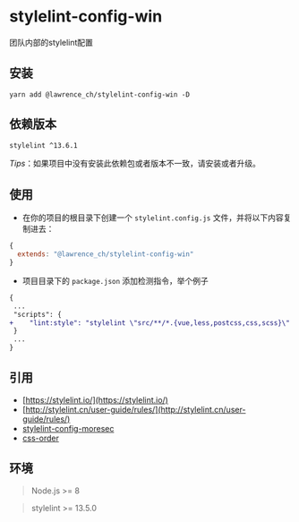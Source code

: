 # stylelint-config-win

团队内部的stylelint配置


## 安装

```shell
yarn add @lawrence_ch/stylelint-config-win -D
```  

##  依赖版本
```bash
stylelint ^13.6.1
```
*Tips*：如果项目中没有安装此依赖包或者版本不一致，请安装或者升级。 

## 使用

- 在你的项目的根目录下创建一个 `stylelint.config.js` 文件，并将以下内容复制进去：

```javascript
{
  extends: "@lawrence_ch/stylelint-config-win"
}
``` 

- 项目目录下的 `package.json` 添加检测指令，举个例子

```diff
{
 ...
 "scripts": {
+    "lint:style": "stylelint \"src/**/*.{vue,less,postcss,css,scss}\" --fix --cache --cache-location node_modules/.cache/stylelint/",
 }
 ...
}
``` 

## 引用

- [https://stylelint.io/](https://stylelint.io/)
- [http://stylelint.cn/user-guide/rules/](http://stylelint.cn/user-guide/rules/)
- [stylelint-config-moresec](https://github.com/MoresecFE/stylelint-config-moresec)
- [css-order](https://github.com/cklwblove/note-css-order)


## 环境

> Node.js >= 8

> stylelint >= 13.5.0
